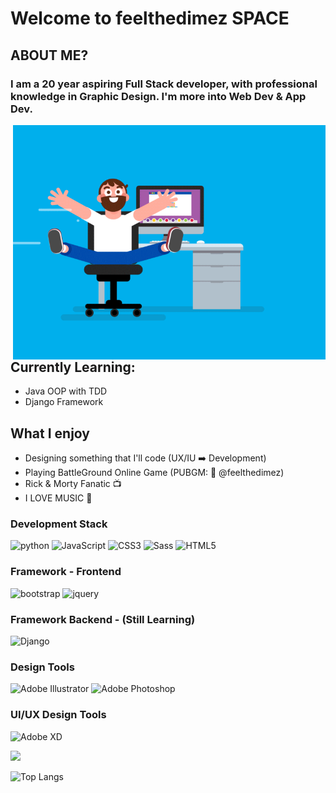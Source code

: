 # Welcome to feelthedimez SPACE

## ABOUT ME?
### I am a 20 year aspiring Full Stack developer, with professional knowledge in Graphic Design. I'm more into Web Dev & App Dev.

<img width="500" height="375" align="right" alt="GIF" src="https://github.com/feelthedimez/feelthedimez/blob/main/assets/sliding-chair-dev.gif">

## Currently Learning:
- Java OOP with TDD
- Django Framework

## What I enjoy
- Designing something that I'll code (UX/IU ➡️ Development)
- Playing BattleGround Online Game (PUBGM: 🤖 @feelthedimez)
- Rick & Morty Fanatic 📺
- I LOVE MUSIC 🎹

### Development Stack
![python](https://img.shields.io/badge/-python-grey?style=for-the-badge&logo=python&logoColor=white&labelColor=28527a)
![JavaScript](https://img.shields.io/badge/-JavaScript-grey?style=for-the-badge&logo=javascript&logoColor=white&labelColor=28527a)
![CSS3](https://img.shields.io/badge/css%203-grey?style=for-the-badge&logo=css3&logoColor=white&labelColor=28527a)
![Sass](https://img.shields.io/badge/sass-grey?style=for-the-badge&logo=sass&logoColor=white&labelColor=28527a)
![HTML5](https://img.shields.io/badge/html%205-grey?style=for-the-badge&logo=html5&logoColor=white&labelColor=28527a)
<br>

### Framework - Frontend
![bootstrap](https://img.shields.io/badge/-bootstrap-grey?style=for-the-badge&logo=bootstrap&logoColor=white&labelColor=28527a)
![jquery](https://img.shields.io/badge/-jquery-grey?style=for-the-badge&logo=jquery&logoColor=white&labelColor=28527a)

### Framework Backend - (Still Learning)
![Django](https://img.shields.io/badge/-Django-grey?style=for-the-badge&logo=django&logoColor=white&labelColor=28527a)

### Design Tools
![Adobe Illustrator](http://img.shields.io/badge/-Abode%20Illustrator-FC8F30?style=for-the-badge&logo=adobe-illustrator&logoColor=28527a)
![Adobe Photoshop](http://img.shields.io/badge/-Abode%20Photoshop-26C9FF?style=for-the-badge&logo=adobe-photoshop&logoColor=28527a)

### UI/UX Design Tools
![Adobe XD](http://img.shields.io/badge/-Abode%20XD-fe61f6?style=for-the-badge&logo=adobe-XD&logoColor=28527a)

<img src="https://github-readme-stats.vercel.app/api?username=feelthedimez&show_icons=true&count_private=true&theme=gotham&title_color=f3f4ed&text_color=fff&icon_color=f3f4ed">
<br>

![Top Langs](https://github-readme-stats.vercel.app/api/top-langs/?username=feelthedimez&count_private=true&theme=gotham&title_color=f3f4ed&text_color=f3f4ed)
